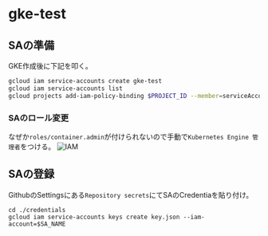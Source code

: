 # gke-test
## SAの準備
GKE作成後に下記を叩く。

```bash
gcloud iam service-accounts create gke-test
gcloud iam service-accounts list
gcloud projects add-iam-policy-binding $PROJECT_ID --member=serviceAccount:$SA_NAME --role=roles/storage.admin
```

### SAのロール変更
なぜか`roles/container.admin`が付けられないので手動で`Kubernetes Engine 管理者`をつける。
![IAM](https://console.cloud.google.com/iam-admin/iam)

## SAの登録
GithubのSettingsにある`Repository secrets`にてSAのCredentiaを貼り付け。

```base
cd ./credentials
gcloud iam service-accounts keys create key.json --iam-account=$SA_NAME
```
